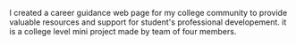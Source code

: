 I created a career guidance web page for my college community to provide valuable resources and support for student's professional developement. it is a college level mini project made by team of four members.
